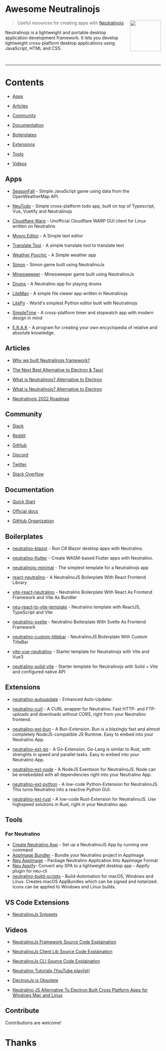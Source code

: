 # Awesome Neutralinojs

[<img src="media/neutralino-logo.png" align="right" width="100">](https://neutralino.js.org)

> Useful resources for creating apps with [Neutralinojs](https://neutralino.js.org)

Neutralinojs is a lightweight and portable desktop application development framework. It lets you develop lightweight cross-platform desktop applications using JavaScript, HTML and CSS.

<br>

---

# Contents

- [Apps](#apps)

- [Articles](#articles)

- [Community](#community)

- [Documentation](#documentation)

- [Boilerplates](#boilerplates)

- [Extensions](#extensions)

- [Tools](#tools)

- [Videos](#videos)

## Apps

- [SeasonFall](https://github.com/Starlight-Skull/Seasonfall) - Simple JavaScript game using data from the OpenWeatherMap API.

- [NeuTodo](https://github.com/ModuleArt/neu-todo) - Simple cross-platform todo app, built on top of Typescript, Vue, Vuetify and Neutralinojs

- [Cloudflare Warp](https://github.com/krypt0nn/warp-gui) - Unofficial Cloudflare WARP GUI client for Linux written on Neutralino

- [Myoro Editor](https://github.com/antonkoetzler/MyoroEditor) - A Simple text editor

- [Translate Tool](https://github.com/Alger23/neutralinojs-translate-tool) - A simple translate tool to translate text

- [Weather Psychic](https://github.com/Kinyugo/weather-psychic) - A Simple weather app

- [Simon](https://github.com/m00ke5h/Simon) - Simon game built using NeutralinoJs

- [Minesweeper](https://github.com/ali-shahhoud/Minesweeper) - Minesweeper game built using NeutralinoJs

- [Drums](https://github.com/m00ke5h/Drums) - A Neutralino app for playing drums

- [LiteMan](https://github.com/codezri/liteman) - A simple file viewer app written in Neutralinojs

- [LitePy](https://github.com/codezri/litepy) - World's simplest Python editor built with Neutralinojs

- [SimpleTime](https://github.com/navidmafi/SimpleTime) - A cross-platform timer and stopwatch app with modern design in mind

- [E.R.A.K](https://codeberg.org/Karter_Kein/E.R.A.K) - A program for creating your own encyclopedia of relative and absolute knowledge.

## Articles

- [Why we built Neutralinojs framework?](https://medium.com/neutralinojs/why-we-built-neutralinojs-framework-part-i-1d6c667951d5)

- [The Next Best Alternative to Electron & Tauri](https://blog.notesnook.com/neutralinojs-next-best-alternative-to-electron-and-tauri/)

- [What is Neutralinojs? Alternative to Electron](https://dev.to/byteslash/what-is-neutralinojs-alternative-to-electron-5fjc)

- [What is Neutralinojs? Alternative to Electron](https://dev.to/byteslash/what-is-neutralinojs-alternative-to-electron-5fjc)

- [Neutralinojs 2022 Roadmap](https://codezri.org/blog/neutralinojs-2022-roadmap)

## Community

- [Slack](https://join.slack.com/t/neutralinojs/shared_invite/zt-b7mbivj5-pKpO6U5drmeT68vKD_pc6w)

- [Reddit](https://www.reddit.com/r/neutralinojs)

- [GitHub](https://github.com/neutralinojs-community)

- [Discord](https://discord.gg/cybpp4guTJ)

- [Twitter](https://twitter.com/neutralinojs)

- [Stack Overflow](https://stackoverflow.com/questions/tagged/neutralinojs)

## Documentation

- [Quick Start](https://neutralino.js.org/docs/getting-started/your-first-neutralinojs-app)

- [Official docs](https://neutralino.js.org/docs/)

- [GitHub Organization](https://github.com/neutralinojs)

## Boilerplates

- [neutralino-blazor](https://github.com/hschneider/neutralino-blazor) - Run C# Blazor desktop apps with Neutralino.

- [neutralino-flutter](https://github.com/hschneider/neutralino-flutter) - Create WASM-based Flutter apps with Neutralino.

- [neutralinojs-minimal](https://github.com/neutralinojs/neutralinojs-minimal) - The simplest template for a Neutralinojs app

- [react-neutralino](https://github.com/DEVLOPRR/react-neutralino) - A NeutralinoJS Boilerplate With React Frontend Library

- [vite-react-neutralino](https://github.com/DEVLOPRR/vite-react-neutralino) - Neutralino Boilerplate With React As Frontend Framework and Vite As Bundler

- [neu-react-ts-vite-template](https://github.com/JustPilz/neu-react-ts-vite-template) - Neutralino template with ReactJS, TypeScript and Vite

- [neutralino-svelte](https://github.com/OrigamingWasTaken/neutralino-svelte) - Neutralino Boilerplate With Svelte As Frontend Framework

- [neutralino-custom-titlebar](https://github.com/DEVLOPRR/NeutralinoJs-Custom-Titlebar) - NeutralinoJS Boilerplate With Custom TitleBar

- [vite-vue-neutralino](https://github.com/slluxx/vuetralino) - Starter template for Neutralinojs with Vite and Vue3

- [neutralino-solid-vite](https://github.com/bartosz-dude/neutralino-solid-vite) - Starter template for Neutralinojs with Solid + Vite and configured native API

## Extensions

- [neutralino-autoupdate](https://github.com/hschneider/neutralino-autoupdate) - Enhanced Auto-Updater.

- [neutralino-curl](https://github.com/hschneider/neutralino-curl) - A CURL wrapper for Neutralino. Fast HTTP- and FTP-uploads and downloads without CORS, right from your Neutralino frontend.

- [neutralino-ext-bun](https://github.com/hschneider/neutralino-ext-bun) - A Bun-Extension. Bun is a blazingly fast and almost completely NodeJS-compatible JS Runtime. Easy to embed into your Neutralino App.

- [neutralino-ext-go](https://github.com/hschneider/neutralino-ext-go) - A Go-Extension. Go-Lang is similar to Rust, with strenghts in speed and parallel tasks. Easy to embed into your Neutralino App.

- [neutralino-ext-node](https://github.com/hschneider/neutralino-ext-node) - A NodeJS Exentsion for NeutralinoJS. Node can be emebedded with all dependencies right into your Neutralino App.

- [neutralino-ext-python](https://github.com/hschneider/neutralino-ext-python) - A low-code Python-Extension for NeutralinoJS. This turns Neutralino into a reactive Python GUI.

- [neutralino-ext-rust](https://github.com/hschneider/neutralino-ext-rust) -  A low-code Rust-Extension for NeutralinoJS. Use highspeed solutions in Rust, right in your Neutralino app.

## Tools

### For Neutralino

- [Create Neutralino App](https://github.com/DEVLOPRR/Create-Neutralino-App) - Set up a NeutralinoJS App by running one command
- [AppImage Bundler](https://github.com/krypt0nn/neutralino-appimage-bundler) - Bundle your Neutralino project in AppImage
- [Neu AppImage](https://github.com/DEVLOPRR/Neu-AppImage) - Package Neutralino Application Into AppImage Format
- [Neu Appify](https://github.com/neutralinojs/neutralinojs-cli-appify)- Convert any SPA to a lightweight desktop app - Appify plugin for neu-cli
- [neutralino-build-scripts](https://github.com/hschneider/neutralino-build-scripts) - Build-Automation for macOS, Windows and Linux. Creates macOS AppBundles which can be signed and notarized. Icons can be applied to Windows and Linux builds.

## VS Code Extensions

- [NeutralinoJs Snippets](https://marketplace.visualstudio.com/items?itemName=DEVLOPRR.neutralinojs-snippets)

## Videos

- [NeutralinoJs Framework Source Code Explaination](https://youtu.be/QGZywYDsSyg)

- [NeutralinoJs Client Lib Source Code Explaination](https://youtu.be/V-RD6ia5YjY)

- [NeutralinoJs CLI Source Code Explaination](https://youtu.be/XUj20aJDJiI)

- [Neutralino Tutorials (YouTube playlist)](https://www.youtube.com/playlist?list=PLvTbqpiPhQRb2xNQlwMs0uVV0IN8N-pKj)

- [ElectronJs is Obsolete](https://youtu.be/2ObrADI1eFk)

- [Neutralino JS Alternative To Electron Built Cross Platform Apps for Windows Mac and Linux](https://www.youtube.com/watch?v=afi-69QPi8M)

## Contribute

Contributions are welcome!

# Thanks
